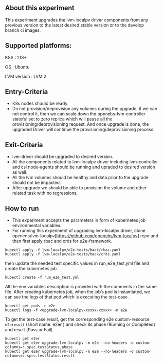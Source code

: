 ## About this experiment

This experiment upgrades the lvm-localpv driver components from any previous version to the latest desired stable version or to the develop branch ci images. 

## Supported platforms:

K8S : 1.18+

OS : Ubuntu

LVM version : LVM 2

## Entry-Criteria

- K8s nodes should be ready.
- Do not provision/deprovision any volumes during the upgrade, if we can not control it, then we can scale down the openebs-lvm-controller stateful set to zero replica which will pause all the provisioning/deprovisioning request. And once upgrade is done, the upgraded Driver will continue the provisioning/deprovisioning process.

## Exit-Criteria

- lvm-driver should be upgraded to desired version.
- All the components related to lvm-localpv driver including lvm-controller and csi node-agents should be running and upraded to desired version as well.
- All the lvm volumes should be healthy and data prior to the upgrade should not be impacted.
- After upgrade we should be able to provision the volume and other related task with no regressions.

## How to run

- This experiment accepts the parameters in form of kubernetes job environmental variables.
- For running this experiment of upgrading lvm-localpv driver, clone openens/lvm-localpv[https://github.com/openebs/lvm-localpv] repo and then first apply rbac and crds for e2e-framework.
```
kubectl apply -f lvm-localpv/e2e-tests/hack/rbac.yaml
kubectl apply -f lvm-localpv/e2e-tests/hack/crds.yaml
```
then update the needed test specific values in run_e2e_test.yml file and create the kubernetes job.
```
kubectl create -f run_e2e_test.yml
```
All the env variables description is provided with the comments in the same file.
After creating kubernetes job, when the job’s pod is instantiated, we can see the logs of that pod which is executing the test-case.

```
kubectl get pods -n e2e
kubectl logs -f <upgrade-lvm-localpv-xxxxx-xxxxx> -n e2e
```
To get the test-case result, get the corresponding e2e custom-resource `e2eresult` (short name: e2er ) and check its phase (Running or Completed) and result (Pass or Fail).

```
kubectl get e2er
kubectl get e2er upgrade-lvm-localpv -n e2e --no-headers -o custom-columns=:.spec.testStatus.phase
kubectl get e2er upgrade-lvm-localpv -n e2e --no-headers -o custom-columns=:.spec.testStatus.result
```
